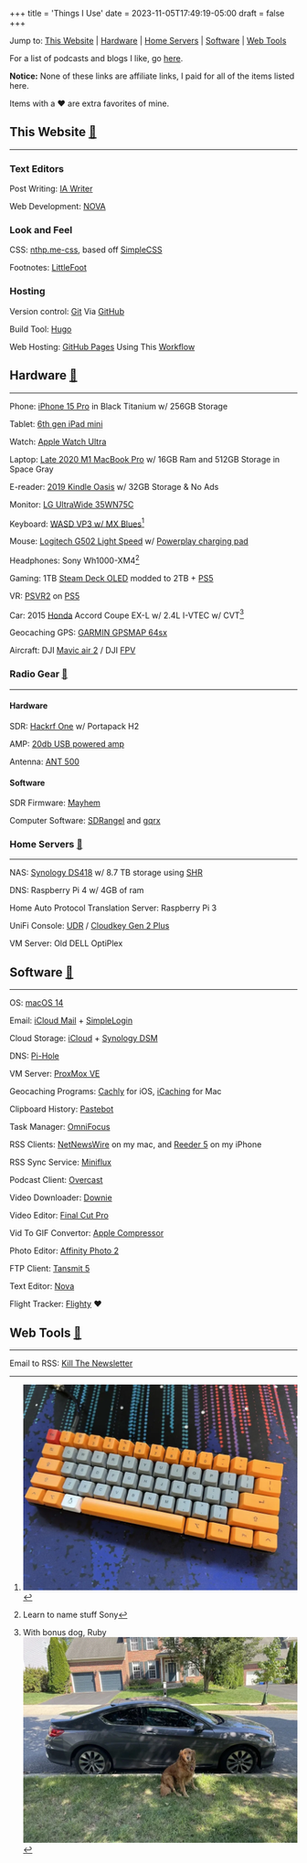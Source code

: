 +++
title = 'Things I Use'
date = 2023-11-05T17:49:19-05:00
draft = false
+++

Jump to: [This Website](#site) | [Hardware](#hardware) | [Home Servers](#servers) | [Software](#software) | [Web Tools](#webtools)

For a list of podcasts and blogs I like, go [here](/my-feeds).

<p class="notice"><b>Notice:</b> None of these links are affiliate links, I paid for all of the items listed here.</p>

<p class="notice">Items with a ❤️ are extra favorites of mine.</p>

<div id="site"/>
	
## This Website [🔗](#site)

---

### Text Editors

Post Writing: [IA Writer](https://ia.net/writer)

Web Development: [NOVA](https://nova.app)

### Look and Feel

CSS: [nthp.me-css](https://github.com/nathnp/nthp.me-css), based off [SimpleCSS](https://simplecss.org)

Footnotes: [LittleFoot](https://littlefoot.js.org)

### Hosting

Version control: [Git](https://git-scm.com) Via [GitHub](https://github.com)

Build Tool: [Hugo](https://gohugo.io)

Web Hosting: [GitHub Pages](https://pages.github.com/) Using This [Workflow](https://github.com/nathnp/Nathans-site/blob/main/.github/workflows/hugo.yml)


<div id="hardware" />

## Hardware [🔗](#hardware)

---

Phone: [iPhone 15 Pro](https://www.apple.com/iphone-15-pro/) in Black Titanium w/ 256GB Storage

Tablet: [6th gen iPad mini](https://support.apple.com/kb/SP850?locale=en_US)

Watch: [Apple Watch Ultra](https://support.apple.com/kb/SP879?locale=en_US)

Laptop: [Late 2020 M1 MacBook Pro](https://support.apple.com/kb/SP824?locale=en_US) w/ 16GB Ram and 512GB Storage in Space Gray

E-reader: [2019 Kindle Oasis](https://www.amazon.com/Kindle-Oasis-now-with-adjustable-warm-light/dp/B07GRSK3HC?pd_rd_w=KZl3v&content-id=amzn1.sym.928be83d-9abb-4025-bc6e-e0aed5aed3c9&pf_rd_p=928be83d-9abb-4025-bc6e-e0aed5aed3c9&pf_rd_r=6MDH10KD5AQAYP33BKMG&pd_rd_wg=XT6EB&pd_rd_r=9c237e62-55ed-4220-a06a-012653e728ea&pd_rd_i=B07GRSK3HC&psc=1&ref_=pd_basp_d_rpt_ba_s_1_t) w/ 32GB Storage & No Ads

Monitor: [LG UltraWide 35WN75C](https://www.lg.com/us/monitors/lg-35wn75c-b-ultrawide-monitor)

Keyboard: [WASD VP3 w/ MX Blues](https://www.wasdkeyboards.com/wasd-vp3-61-key-doubleshot-pbt-black-slate-mechanical-keyboard.html)[^1]

Mouse: [Logitech G502 Light Speed](https://www.logitechg.com/en-us/products/gaming-mice/g502-lightspeed-wireless-gaming-mouse.910-005565.html) w/ [Powerplay charging pad](https://www.logitechg.com/en-us/products/gaming-mouse-pads/powerplay-wireless-charging.943-000109.html)

Headphones: Sony Wh1000-XM4[^2]

Gaming: 1TB [Steam Deck OLED](https://www.steamdeck.com/en/oled) modded to 2TB + [PS5](https://www.playstation.com/en-us/ps5/)

VR: [PSVR2](https://www.playstation.com/en-us/ps-vr2/?smcid=pdc%3Aen-us%3Aaccessories%3Aprimary%20nav%3Amsg-hardware%3Aps-vr2) on [PS5](https://www.playstation.com/en-us/ps5/)

Car: 2015 [Honda](https://youtu.be/w9KYDQry2nQ) Accord Coupe EX-L w/ 2.4L I-VTEC w/ CVT[^3]

Geocaching GPS: [GARMIN GPSMAP 64sx](https://www.garmin.com/en-US/p/669284)

Aircraft: DJI [Mavic air 2](https://www.dji.com/mavic-air-2/specs) / DJI [FPV](https://www.dji.com/dji-fpv/specs)

<div id="radio"/>
	
### Radio Gear [🔗](#radio)

---

#### Hardware

SDR: [Hackrf One](https://greatscottgadgets.com/hackrf/one/) w/ Portapack H2

AMP: [20db USB powered amp](https://www.ebay.com/itm/225592416788)

Antenna: [ANT 500](https://www.amazon.com/ANT500-Telescopic-Antenna-HackRF-Stick/dp/B01CQYZJV2/ref=sr_1_1?crid=1I8WB55B4S1NJ&dib=eyJ2IjoiMSJ9.A5HO58weoFX6_U0XqiYu-7tEhLpwypt9OY0n52xjB4TOoV9oiiWXImboGEFnuxvOGm6XjWj7FcUsoQxeh1sRvO1xydjl7UuUgP8c5KVq4h5V8Ik9PpLrVSsF_MVrjEQcDHPb5rrFt-UfnWSTmBA2ly6ZAqDGJnOe2y8oDN2NWNLKlIU2fyi83C-b6a154WbP2_U3tjCYurkM75dWO48CdJIKe2xaHzU01-7swqeNGXQ.WKUeLQdp6XxMGwLq_UjZBTvYkPLAIHNJqZkS3xWn3hE&dib_tag=se&keywords=ant500+antenna&qid=1715906519&sprefix=ant500%2Caps%2C91&sr=8-1)

#### Software

SDR Firmware: [Mayhem](https://github.com/portapack-mayhem/mayhem-firmware)

Computer Software: [SDRangel](https://www.sdrangel.org) and [gqrx](https://www.gqrx.dk)

<div id="servers" />

### Home Servers [🔗](#servers)

---

NAS: [Synology DS418](https://global.download.synology.com/download/Document/Hardware/DataSheet/DiskStation/18-year/DS418/enu/Synology_DS418_Data_Sheet_enu.pdf) w/ 8.7 TB storage using [SHR](https://kb.synology.com/en-us/DSM/tutorial/What_is_Synology_Hybrid_RAID_SHR)

DNS: Raspberry Pi 4 w/ 4GB of ram

Home Auto Protocol Translation Server: Raspberry Pi 3

UniFi Console: [UDR](https://store.ui.com/us/en/collections/unifi-dream-router/products/udr) / [Cloudkey Gen 2 Plus](https://store.ui.com/us/en/products/unifi-cloudkey-plus)

VM Server: Old DELL OptiPlex
<div id="software" />

## Software [🔗](#software)

---

OS: [macOS 14](https://www.apple.com/macos/sonoma/)

Email: [iCloud Mail](https://icloud.com) + [SimpleLogin](https://simplelogin.io)

Cloud Storage: [iCloud](https://icloud.com) + [Synology DSM](https://www.synology.com/en-us/dsm)

DNS: [Pi-Hole](https://pi-hole.net)

VM Server: [ProxMox VE](https://www.proxmox.com/en/proxmox-virtual-environment/overview)

Geocaching Programs: [Cachly](https://apps.apple.com/us/app/cachly-geocaching/id645384141) for iOS, [iCaching](https://apps.apple.com/us/app/icaching/id420484346?mt=12) for Mac

Clipboard History: [Pastebot](https://tapbots.com/pastebot/)

Task Manager: [OmniFocus](https://www.omnigroup.com/omnifocus)

RSS Clients: [NetNewsWire](https://netnewswire.com) on my mac, and [Reeder 5](https://reeder.app) on my iPhone

RSS Sync Service: [Miniflux](https://miniflux.app)

Podcast Client: [Overcast](https://overcast.fm)

Video Downloader: [Downie](https://software.charliemonroe.net/downie)

Video Editor: [Final Cut Pro](https://www.apple.com/final-cut-pro/)

Vid To GIF Convertor: [Apple Compressor](https://support.apple.com/compressor)

Photo Editor: [Affinity Photo 2](https://affinity.serif.com/en-us/photo/)

FTP Client: [Tansmit 5](https://panic.com/transmit/)

Text Editor: [Nova](https://nova.app)

Flight Tracker: [Flighty](https://flightyapp.com) ❤️

## Web Tools [🔗](#webtools)

---

Email to RSS: [Kill The Newsletter](https://kill-the-newsletter.com)

[^1]: ![](fig1.webP)
[^2]: Learn to name stuff Sony
[^3]: With bonus dog, Ruby <br> ![](fig2.webP)
